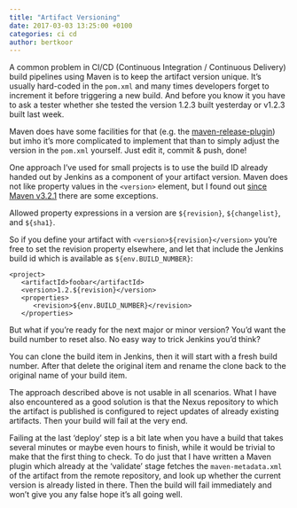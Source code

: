 ```yaml
---
title: "Artifact Versioning"
date: 2017-03-03 13:25:00 +0100
categories: ci cd
author: bertkoor
---
```


A common problem in CI/CD (Continuous Integration / Continuous Delivery) build pipelines using Maven is to keep the artifact version unique. 
It’s usually hard-coded in the `pom.xml` and many times developers forget to increment it before triggering a new build. 
And before you know it you have to ask a tester whether she tested the version 1.2.3 built yesterday or v1.2.3 built last week.

Maven does have some facilities for that (e.g. the [maven-release-plugin](http://maven.apache.org/maven-release/maven-release-plugin/)) 
but imho it’s more complicated to implement that than to simply adjust the version in the `pom.xml` yourself. Just edit it, commit & push, done!

One approach I’ve used for small projects is to use the build ID already handed out by Jenkins as a component of your artifact version. 
Maven does not like property values in the `<version>` element, but I found out 
[since Maven v3.2.1](https://maven.apache.org/docs/3.2.1/release-notes.html) there are some exceptions.

Allowed property expressions in a version are `${revision}`, `${changelist}`, and `${sha1}`.

So if you define your artifact with `<version>${revision}</version>` you’re free to set the revision property elsewhere, 
and let that include the Jenkins build id which is available as `${env.BUILD_NUMBER}`:

```
<project>
   <artifactId>foobar</artifactId>
   <version>1.2.${revision}</version>
   <properties>
      <revision>${env.BUILD_NUMBER}</revision>
   </properties>
```

But what if you’re ready for the next major or minor version? You’d want the build number to reset also. No easy way to trick Jenkins you’d think? 

You can clone the build item in Jenkins, then it will start with a fresh build number. 
After that delete the original item and rename the clone back to the original name of your build item.

The approach described above is not usable in all scenarios. 
What I have also encountered as a good solution is that the Nexus repository to which the artifact is published is configured to reject updates of already existing artifacts. 
Then your build will fail at the very end.

Failing at the last ‘deploy’ step is a bit late when you have a build that takes several minutes or maybe even hours to finish, 
while it would be trivial to make that the first thing to check. 
To do just that I have written a Maven plugin which already at the ‘validate’ stage fetches the `maven-metadata.xml` of the artifact from the remote repository, 
and look up whether the current version is already listed in there. 
Then the build will fail immediately and won’t give you any false hope it’s all going well.
